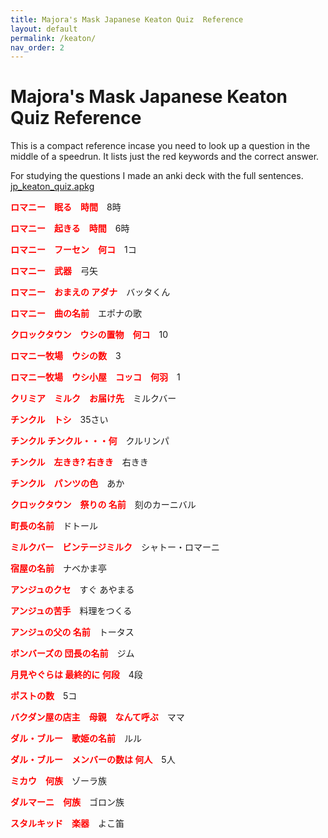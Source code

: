 ```yaml
---
title: Majora's Mask Japanese Keaton Quiz  Reference
layout: default
permalink: /keaton/
nav_order: 2
---
```


<style>
.highlight
{
	color: red;
	font-weight: bold;
}
</style>

# Majora's Mask Japanese Keaton Quiz Reference

This is a compact reference incase you need to look up a question in the middle
of a speedrun. It lists just the red keywords and the correct answer.

For studying the questions I made an anki deck with the full sentences.
[jp_keaton_quiz.apkg](jp_keaton_quiz.apkg)

<span class="highlight">ロマニー　眠る　時間</span>　8時

<span class="highlight">ロマニー　起きる　時間</span>　6時

<span class="highlight">ロマニー　フーセン　何コ</span>　1コ

<span class="highlight">ロマニー　武器</span>　弓矢

<span class="highlight">ロマニー　おまえの アダナ</span>　バッタくん

<span class="highlight">ロマニー　曲の名前</span>　エポナの歌

<span class="highlight">クロックタウン　ウシの置物　何コ</span>　10

<span class="highlight">ロマニー牧場　ウシの数</span>　3

<span class="highlight">ロマニー牧場　ウシ小屋　コッコ　何羽</span>　1

<span class="highlight">クリミア　ミルク　お届け先</span>　ミルクバー

<span class="highlight">チンクル　トシ</span>　35さい

<span class="highlight">チンクル チンクル・・・何</span>　クルリンパ

<span class="highlight">チンクル　左きき? 右きき</span>　右きき

<span class="highlight">チンクル　パンツの色</span>　あか

<span class="highlight">クロックタウン　祭りの 名前</span>　刻のカーニバル

<span class="highlight">町長の名前</span>　ドトール

<span class="highlight">ミルクバー　ビンテージミルク</span>　シャトー・ロマーニ

<span class="highlight">宿屋の名前</span>　ナベかま亭

<span class="highlight">アンジュのクセ</span>　すぐ あやまる

<span class="highlight">アンジュの苦手</span>　料理をつくる

<span class="highlight">アンジュの父の 名前</span>　トータス

<span class="highlight">ボンバーズの 団長の名前</span>　ジム

<span class="highlight">月見やぐらは 最終的に 何段</span>　4段

<span class="highlight">ポストの数</span>　5コ

<span class="highlight">バクダン屋の店主　母親　なんて呼ぶ</span>　ママ

<span class="highlight">ダル・ブルー　歌姫の名前</span>　ルル

<span class="highlight">ダル・ブルー　メンバーの数は 何人</span>　5人

<span class="highlight">ミカウ　何族</span>　ゾーラ族

<span class="highlight">ダルマーニ　何族</span>　ゴロン族

<span class="highlight">スタルキッド　楽器</span>　よこ笛
